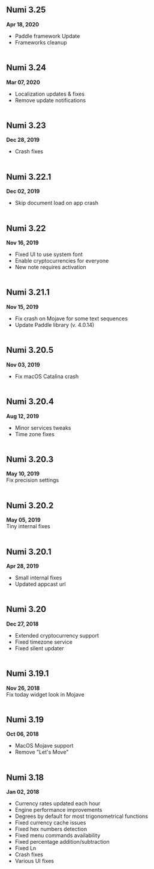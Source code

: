## Numi 3.25 
**Apr 18, 2020**
<br>
- Paddle framework Update
- Frameworks cleanup
<br><br>

## Numi 3.24 
**Mar 07, 2020**
<br>
- Localization updates & fixes
- Remove update notifications
<br><br>

## Numi 3.23 
**Dec 28, 2019**
<br>
- Crash fixes
<br><br>

## Numi 3.22.1 
**Dec 02, 2019**
<br>
- Skip document load on app crash
<br><br>

## Numi 3.22 
**Nov 16, 2019**
<br>
- Fixed UI to use system font
- Enable cryptocurrencies for everyone
- New note requires activation
<br><br>

## Numi 3.21.1 
**Nov 15, 2019**
<br>
- Fix crash on Mojave for some text sequences
- Update Paddle library (v. 4.0.14)
<br><br>

## Numi 3.20.5 
**Nov 03, 2019**
<br>
- Fix macOS Catalina crash
<br><br>

## Numi 3.20.4 
**Aug 12, 2019**
<br>
- Minor services tweaks
- Time zone fixes
<br><br>

## Numi 3.20.3 
**May 10, 2019**
<br>
Fix precision settings
<br><br>

## Numi 3.20.2 
**May 05, 2019**
<br>
Tiny internal fixes
<br><br>

## Numi 3.20.1 
**Apr 28, 2019**
<br>
* Small internal fixes
* Updated appcast url
<br><br>

## Numi  3.20
**Dec 27, 2018**
<br>
- Extended cryptocurrency support
- Fixed timezone service
- Fixed silent updater
<br><br>

## Numi 3.19.1
**Nov 26, 2018**
<br>
Fix today widget look in Mojave
<br><br>

## Numi 3.19
**Oct 06, 2018**
<br>
- MacOS Mojave support
- Remove "Let's Move"
<br><br>

## Numi 3.18
**Jan 02, 2018**
<br>
- Currency rates updated each hour
- Engine performance improvements
- Degrees by default for most trigonometrical functions
- Fixed currency cache issues
- Fixed hex numbers detection
- Fixed menu commands availability
- Fixed percentage addition/subtraction
- Fixed Ln
- Crash fixes
- Various UI fixes
<br><br>

